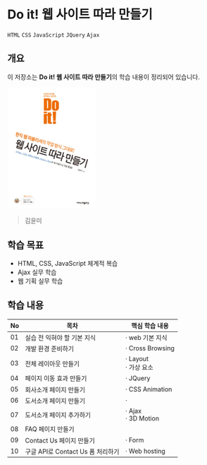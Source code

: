 # Do it! 웹 사이트 따라 만들기

`HTML` `CSS` `JavaScript` `JQuery` `Ajax`

## 개요

이 저장소는 **Do it! 웹 사이트 따라 만들기**의 학습 내용이 정리되어 있습니다.

<img src="./assets/cover.jpg" alt="Cover" width="200">

> 김윤미

## 학습 목표
- HTML, CSS, JavaScript 체계적 복습
- Ajax 실무 학습
- 웹 기획 실무 학습

## 학습 내용
|No|목차|핵심 학습 내용|
|---|---|---|
|01|실습 전 익혀야 할 기본 지식|· web 기본 지식|
|02|개발 환경 준비하기|· Cross Browsing|
|03|전체 레이아웃 만들기|· Layout <br/> · 가상 요소|
|04|페이지 이동 효과 만들기|· JQuery|
|05|회사소개 페이지 만들기|· CSS Animation|
|06|도서소개 페이지 만들기|· |
|07|도서소개 페이지 추가하기|· Ajax <br/> · 3D Motion|
|08|FAQ 페이지 만들기||
|09|Contact Us 페이지 만들기|· Form|
|10|구글 API로 Contact Us 폼 처리하기|· Web hosting|

